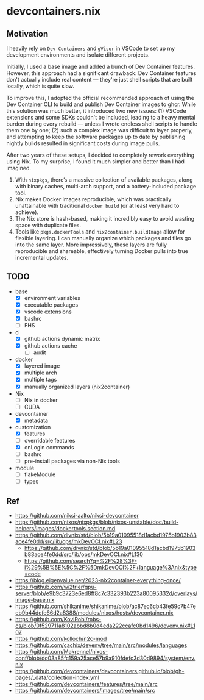 # devcontainers.nix

## Motivation

I heavily rely on `Dev Containers` and `gVisor` in VSCode to set up my development environments and isolate different projects.

Initially, I used a base image and added a bunch of Dev Container features. However, this approach had a significant drawback: Dev Container features don't actually include real content — they're just shell scripts that are built locally, which is quite slow.

To improve this, I adopted the official recommended approach of using the Dev Container CLI to build and publish Dev Container images to ghcr. While this solution was much better, it introduced two new issues: (1) VSCode extensions and some SDKs couldn't be included, leading to a heavy mental burden during every rebuild — unless I wrote endless shell scripts to handle them one by one; (2) such a complex image was difficult to layer properly, and attempting to keep the software packages up to date by publishing nightly builds resulted in significant costs during image pulls.

After two years of these setups, I decided to completely rework everything using Nix. To my surprise, I found it much simpler and better than I had imagined.

1. With `nixpkgs`, there’s a massive collection of available packages, along with binary caches, multi-arch support, and a battery-included package tool.
2. Nix makes Docker images reproducible, which was practically unattainable with traditional `docker build` (or at least very hard to achieve).
3. The Nix store is hash-based, making it incredibly easy to avoid wasting space with duplicate files.
4. Tools like `pkgs.dockerTools` and `nix2container.buildImage` allow for flexible layering. I can manually organize which packages and files go into the same layer. More impressively, these layers are fully reproducible and shareable, effectively turning Docker pulls into true incremental updates.

## TODO

- base
  - [x] environment variables
  - [x] executable packages
  - [x] vscode extensions
  - [x] bashrc
  - [ ] FHS
- ci
  - [x] github actions dynamic matrix
  - [x] github actions cache
    - [ ] audit
- docker
  - [x] layered image
  - [x] multiple arch
  - [x] multiple tags
  - [x] manually organized layers (nix2container)
- Nix
  - [ ] Nix in docker
  - [ ] CUDA
- devcontainer
  - [x] metadata
- customization
  - [x] features
  - [ ] overridable features
  - [x] onLogin commands
  - [ ] bashrc
  - [ ] pre-install packages via non-Nix tools
- module
  - [ ] flakeModule
  - [ ] types

## Ref

- https://github.com/niksi-aalto/niksi-devcontainer
- https://github.com/nixos/nixpkgs/blob/nixos-unstable/doc/build-helpers/images/dockertools.section.md
- https://github.com/divnix/std/blob/5b19a01095518d1acbd1975b1903b83ace4fe0dd/src/lib/ops/mkDevOCI.nix#L23
  - https://github.com/divnix/std/blob/5b19a01095518d1acbd1975b1903b83ace4fe0dd/src/lib/ops/mkDevOCI.nix#L130
  - https://github.com/search?q=%2F%28%3F-i%29%5B%5E%5C%2F%5DmkDevOCI%2F+language%3Anix&type=code
- https://blog.eigenvalue.net/2023-nix2container-everything-once/
- https://github.com/wi2trier/gpu-server/blob/e9b9c3723e6ed8ff8c7c332393b223a80095332d/overlays/image-base.nix
- https://github.com/shikanime/shikanime/blob/ac87ec6cb43fe59c7b47eeb9b44dcfe66d2a8388/modules/nixos/hosts/devcontainer.nix
- https://github.com/KoviRobi/robs-cs/blob/0f529711a8102abbd8b0d4eda222ccafc0bd1496/devenv.nix#L107
- https://github.com/kolloch/n2c-mod
- https://github.com/cachix/devenv/tree/main/src/modules/languages
- https://github.com/Makrennel/nixos-conf/blob/dc03a85fc159a25ace57b9a910fdefc3d30d9894/system/env.nix
- https://github.com/devcontainers/devcontainers.github.io/blob/gh-pages/_data/collection-index.yml
- https://github.com/devcontainers/features/tree/main/src
- https://github.com/devcontainers/images/tree/main/src
